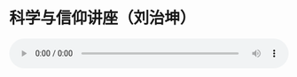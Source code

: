 # 科学与信仰讲座（刘治坤）

<audio style="width: 100%;" preload="false" controls controlslist="nodownload"><source src="//cdn.simai.ml/audio/mp3/old/18479.mp3" type="audio/mpeg">Your browser does not support the audio element.</audio>


